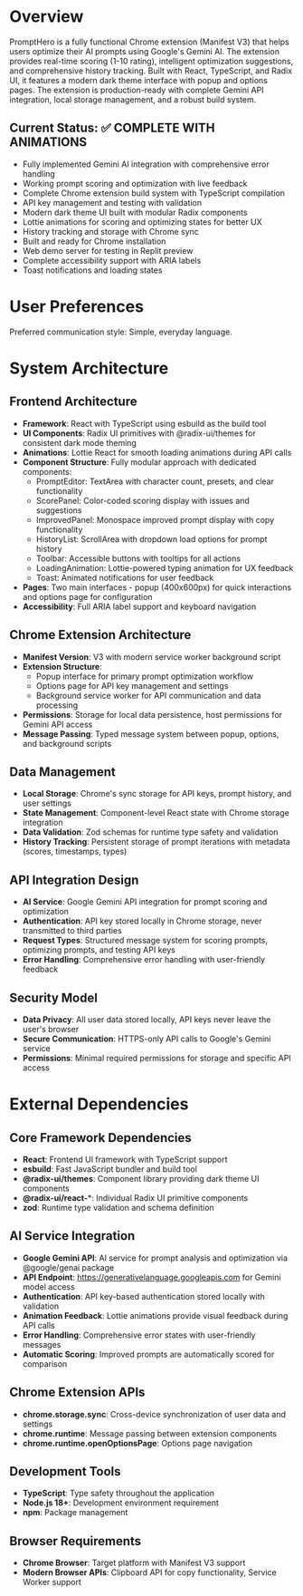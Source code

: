 # Overview

PromptHero is a fully functional Chrome extension (Manifest V3) that helps users optimize their AI prompts using Google's Gemini AI. The extension provides real-time scoring (1-10 rating), intelligent optimization suggestions, and comprehensive history tracking. Built with React, TypeScript, and Radix UI, it features a modern dark theme interface with popup and options pages. The extension is production-ready with complete Gemini API integration, local storage management, and a robust build system.

## Current Status: ✅ COMPLETE WITH ANIMATIONS
- Fully implemented Gemini AI integration with comprehensive error handling
- Working prompt scoring and optimization with live feedback
- Complete Chrome extension build system with TypeScript compilation
- API key management and testing with validation
- Modern dark theme UI built with modular Radix components
- Lottie animations for scoring and optimizing states for better UX
- History tracking and storage with Chrome sync
- Built and ready for Chrome installation
- Web demo server for testing in Replit preview
- Complete accessibility support with ARIA labels
- Toast notifications and loading states

# User Preferences

Preferred communication style: Simple, everyday language.

# System Architecture

## Frontend Architecture
- **Framework**: React with TypeScript using esbuild as the build tool
- **UI Components**: Radix UI primitives with @radix-ui/themes for consistent dark mode theming
- **Animations**: Lottie React for smooth loading animations during API calls
- **Component Structure**: Fully modular approach with dedicated components:
  - PromptEditor: TextArea with character count, presets, and clear functionality
  - ScorePanel: Color-coded scoring display with issues and suggestions
  - ImprovedPanel: Monospace improved prompt display with copy functionality
  - HistoryList: ScrollArea with dropdown load options for prompt history
  - Toolbar: Accessible buttons with tooltips for all actions
  - LoadingAnimation: Lottie-powered typing animation for UX feedback
  - Toast: Animated notifications for user feedback
- **Pages**: Two main interfaces - popup (400x600px) for quick interactions and options page for configuration
- **Accessibility**: Full ARIA label support and keyboard navigation

## Chrome Extension Architecture
- **Manifest Version**: V3 with modern service worker background script
- **Extension Structure**: 
  - Popup interface for primary prompt optimization workflow
  - Options page for API key management and settings
  - Background service worker for API communication and data processing
- **Permissions**: Storage for local data persistence, host permissions for Gemini API access
- **Message Passing**: Typed message system between popup, options, and background scripts

## Data Management
- **Local Storage**: Chrome's sync storage for API keys, prompt history, and user settings
- **State Management**: Component-level React state with Chrome storage integration
- **Data Validation**: Zod schemas for runtime type safety and validation
- **History Tracking**: Persistent storage of prompt iterations with metadata (scores, timestamps, types)

## API Integration Design
- **AI Service**: Google Gemini API integration for prompt scoring and optimization
- **Authentication**: API key stored locally in Chrome storage, never transmitted to third parties
- **Request Types**: Structured message system for scoring prompts, optimizing prompts, and testing API keys
- **Error Handling**: Comprehensive error handling with user-friendly feedback

## Security Model
- **Data Privacy**: All user data stored locally, API keys never leave the user's browser
- **Secure Communication**: HTTPS-only API calls to Google's Gemini service
- **Permissions**: Minimal required permissions for storage and specific API access

# External Dependencies

## Core Framework Dependencies
- **React**: Frontend UI framework with TypeScript support
- **esbuild**: Fast JavaScript bundler and build tool
- **@radix-ui/themes**: Component library providing dark theme UI components
- **@radix-ui/react-***: Individual Radix UI primitive components
- **zod**: Runtime type validation and schema definition

## AI Service Integration
- **Google Gemini API**: AI service for prompt analysis and optimization via @google/genai package
- **API Endpoint**: https://generativelanguage.googleapis.com for Gemini model access
- **Authentication**: API key-based authentication stored locally with validation
- **Animation Feedback**: Lottie animations provide visual feedback during API calls
- **Error Handling**: Comprehensive error states with user-friendly messages
- **Automatic Scoring**: Improved prompts are automatically scored for comparison

## Chrome Extension APIs
- **chrome.storage.sync**: Cross-device synchronization of user data and settings
- **chrome.runtime**: Message passing between extension components
- **chrome.runtime.openOptionsPage**: Options page navigation

## Development Tools
- **TypeScript**: Type safety throughout the application
- **Node.js 18+**: Development environment requirement
- **npm**: Package management

## Browser Requirements
- **Chrome Browser**: Target platform with Manifest V3 support
- **Modern Browser APIs**: Clipboard API for copy functionality, Service Worker support